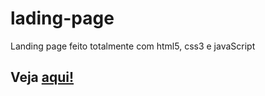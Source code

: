 # lading-page
 Landing page feito totalmente com html5, css3 e javaScript
 
 ## Veja [aqui!](https://guidorodrigues.github.io/lading-page/)
